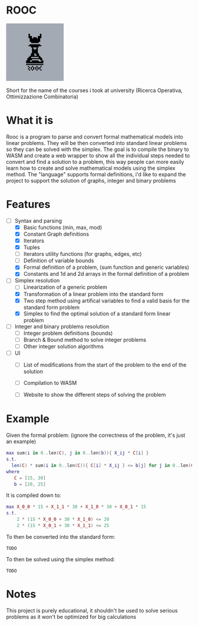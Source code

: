 # ROOC
<img src='./logo-original.png' width='156px'/>

Short for the name of the courses i took at university (Ricerca Operativa, Ottimizzazione Combinatoria)
# What it is
Rooc is a program to parse and convert formal mathematical models into linear problems. They will be then converted into standard linear problems so they can be solved with the simplex.
The goal is to compile the binary to WASM and create a web wrapper to show all the individual steps needed to convert and find a solution to a problem, this way people can more easily learn how to create and solve mathematical models using the simplex method.
The "language" supports formal definitions, i'd like to expand the project to support the solution of graphs, integer and binary problems

# Features 
- [ ] Syntax and parsing
  - [x] Basic functions (min, max, mod)
  - [x] Constant Graph definitions
  - [x] Iterators
  - [x] Tuples
  - [ ] Iterators utility functions (for graphs, edges, etc)
  - [ ] Definition of variable bounds
  - [x] Formal definition of a problem, (sum function and generic variables)
  - [x] Constants and 1d and 2d arrays in the formal definition of a problem
- [ ] Simplex resolution
  - [ ] Linearization of a generic problem
  - [x] Transformation of a linear problem into the standard form
  - [x] Two step method using artifical variables to find a valid basis for the standard form problem
  - [x] Simplex to find the optimal solution of a standard form linear problem
- [ ] Integer and binary problems resolution
  - [ ] Integer problem definitions (bounds)
  - [ ] Branch & Bound method to solve integer problems
  - [ ] Other integer solution algorithms
- [ ] UI
  - [ ] List of modifications from the start of the problem to the end of the solution
  - [ ] Compilation to WASM
  - [ ] Website to show the different steps of solving the problem


# Example
Given the formal problem: (ignore the correctness of the problem, it's just an example)
```lua
max sum(i in 0..len(C), j in 0..len(b)){ X_ij * C[i] }
s.t.
  len(C) * sum(i in 0..len(C)){ C[i] * X_ij } <= b[j] for j in 0..len(C)
where
   C = [15, 30]
   b = [20, 25]
```
It is compiled down to:
```lua
max X_0_0 * 15 + X_1_1 * 30 + X_1_0 * 30 + X_0_1 * 15
s.t.
    2 * (15 * X_0_0 + 30 * X_1_0) <= 20
    2 * (15 * X_0_1 + 30 * X_1_1) <= 25
```
To then be converted into the standard form:
```
TODO
```
To then be solved using the simplex method:
```
TODO
```

# Notes
This project is purely educational, it shouldn't be used to solve serious problems as it won't be optimized for big calculations
